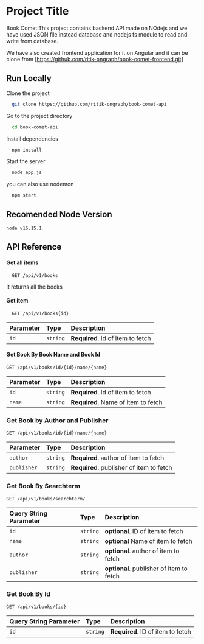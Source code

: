 
# Project Title
Book Comet:This project contains backend API made on NOdejs and we have used JSON file instead database and nodejs fs module to read and write from database.

We have also created frontend application for it on Angular and it can be clone from [https://github.com/ritik-ongraph/book-comet-frontend.git]



## Run Locally

Clone the project

```bash
  git clone https://github.com/ritik-ongraph/book-comet-api
```

Go to the project directory

```bash
  cd book-comet-api
```

Install dependencies

```bash
  npm install
```

Start the server

```bash
  node app.js
```
you can also use nodemon
```bash
  npm start
```

## Recomended Node Version
```
node v16.15.1
```





## API Reference

#### Get all items

```http
  GET /api/v1/books
```
It returns all the books

#### Get item

```http
  GET /api/v1/books{id}
```

| Parameter | Type     | Description                       |
| :-------- | :------- | :-------------------------------- |
| `id`      | `string` | **Required**. Id of item to fetch |



#### Get Book By Book Name and Book Id

```http
GET /api/v1/books/id/{id}/name/{name}
```
| Parameter | Type     | Description                       |
| :-------- | :------- | :-------------------------------- |
| `id`      | `string` | **Required**. Id of item to fetch |
| `name`    | `string` |  **Required**. Name of item to fetch

### Get Book by Author and Publisher
```http
GET /api/v1/books/id/{id}/name/{name}
```
| Parameter   | Type     | Description                                 |
| :--------   | :------- | :--------------------------------           |
| `author`    | `string` | **Required**. author of item to fetch       |
| `publisher` | `string` |  **Required**. publisher of item to fetch   | 


### Get Book By Searchterm

```http
GET /api/v1/books/searchterm/
```

| Query String Parameter   | Type     | Description                                 |
| :--------   | :------- | :--------------------------------           |
|`id`         | `string` | **optional**. ID of item to fetch           |
| `name`      | `string` | **optional**  Name of item to fetch         |
| `author`    | `string` | **optional**. author of item to fetch       |
| `publisher` | `string` |  **optional**. publisher of item to fetch   | 

### Get Book By Id

```http
GET /api/v1/books/{id}
```


| Query String Parameter   | Type     | Description                                 |
| :--------   | :------- | :--------------------------------           |
|`id`         | `string` | **Required**. ID of item to fetch           |




